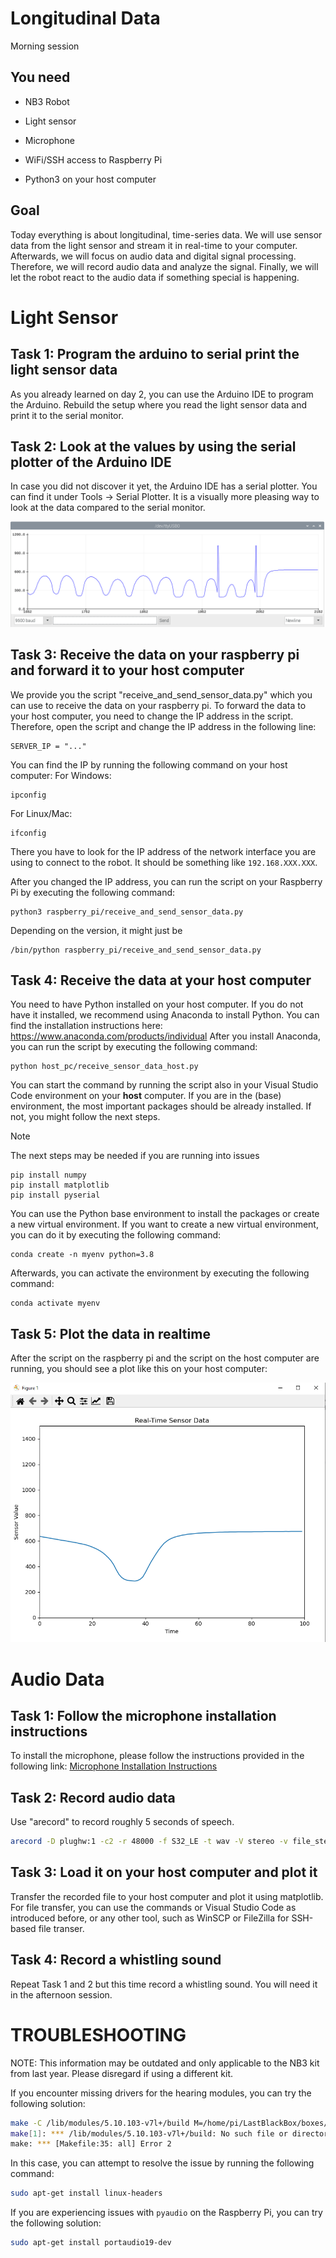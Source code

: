 Longitudinal Data
==============

Morning session

You need
--------

- NB3 Robot

- Light sensor

- Microphone

- WiFi/SSH access to Raspberry Pi

- Python3 on your host computer

Goal
----
Today everything is about longitudinal, time-series data. We will use sensor data from the light sensor and stream it 
in real-time to your computer. Afterwards, we will focus on audio data and digital signal processing. Therefore, we will
record audio data and analyze the signal. Finally, we will let the robot react to the audio data if something special is
happening.

# Light Sensor

Task 1: Program the arduino to serial print the light sensor data
---------------------------
As you already learned on day 2, you can use the Arduino IDE to program the Arduino. Rebuild the setup where you read
the light sensor data and print it to the serial monitor.


Task 2: Look at the values by using the serial plotter of the Arduino IDE
------------------------------------
In case you did not discover it yet, the Arduino IDE has a serial plotter. You can find it under Tools -> Serial Plotter.
It is a visually more pleasing way to look at the data compared to the serial monitor.

![Serial Plotter](./_resources/media/sensor_data_serial_plotter.png)


Task 3: Receive the data on your raspberry pi and forward it to your host computer
--------------------------------------
We provide you the script "receive_and_send_sensor_data.py" which you can use to receive the data on your raspberry pi.
To forward the data to your host computer, you need to change the IP address in the script. Therefore, open the script
and change the IP address in the following line:

    SERVER_IP = "..."

You can find the IP by running the following command on your host computer:
For Windows:

    ipconfig

For Linux/Mac:
    
    ifconfig

There you have to look for the IP address of the network interface you are using to connect to the robot. It should be
something like `192.168.XXX.XXX`.

After you changed the IP address, you can run the script on your Raspberry Pi by executing the following command:

    python3 raspberry_pi/receive_and_send_sensor_data.py

Depending on the version, it might just be

    /bin/python raspberry_pi/receive_and_send_sensor_data.py

Task 4: Receive the data at your host computer
-----------------------------------
You need to have Python installed on your host computer. If you do not have it installed, we recommend using
Anaconda to install Python. You can find the installation instructions here: https://www.anaconda.com/products/individual
After you install Anaconda, you can run the script by executing the following command:

    python host_pc/receive_sensor_data_host.py

You can start the command by running the script also in your Visual Studio Code environment on your **host** computer.
If you are in the  (base)  environment, the most important packages should be already installed. If not, you might follow the next steps.

>[!NOTE]
>The next steps may be needed if you are running into issues

    pip install numpy
    pip install matplotlib
    pip install pyserial

You can use the Python base environment to install the packages or create a new virtual environment. If you want to
create a new virtual environment, you can do it by executing the following command:

    conda create -n myenv python=3.8

Afterwards, you can activate the environment by executing the following command:
    
    conda activate myenv


Task 5: Plot the data in realtime
---------------------------------
After the script on the raspberry pi and the script on the host computer are running, you should see a plot like 
this on your host computer:

![Realtime Plot](./_resources/media/sensor_data_real_time.png)

# Audio Data
Task 1: Follow the microphone installation instructions
---------------------------------
To install the microphone, please follow the instructions provided in the following link: [Microphone Installation Instructions](https://github.com/NoBlackBoxes/LastBlackBox/tree/master/boxes/audio)

Task 2: Record audio data
---------------------------------
Use "arecord" to record roughly 5 seconds of speech. 

```bash
arecord -D plughw:1 -c2 -r 48000 -f S32_LE -t wav -V stereo -v file_stereo.wav
```

Task 3: Load it on your host computer and plot it
---------------------------------
Transfer the recorded file to your host computer and plot it using matplotlib. For file transfer, you can use the commands or Visual Studio Code as introduced before, or any other tool, such as WinSCP or FileZilla for SSH-based file transer. 


Task 4: Record a whistling sound
---------------------------------
Repeat Task 1 and 2 but this time record a whistling sound. You will need it in the afternoon session.



TROUBLESHOOTING
===============

NOTE: This information may be outdated and only applicable to the NB3 kit from last year. Please disregard if using a different kit.

If you encounter missing drivers for the hearing modules, you can try the following solution:

```bash
make -C /lib/modules/5.10.103-v7l+/build M=/home/pi/LastBlackBox/boxes/hearing/i2s/driver modules
make[1]: *** /lib/modules/5.10.103-v7l+/build: No such file or directory.  Stop.
make: *** [Makefile:35: all] Error 2
```

In this case, you can attempt to resolve the issue by running the following command:

```bash
sudo apt-get install linux-headers
```

If you are experiencing issues with `pyaudio` on the Raspberry Pi, you can try the following solution:

```bash
sudo apt-get install portaudio19-dev
```
